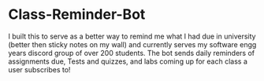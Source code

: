 # Class-Reminder-Bot
I built this to serve as a better way to remind me what I had due in university (better then sticky notes on my wall) and currently serves my software engg years discord group of 
over 200 students. The bot sends daily reminders of assignments due, Tests and quizzes, and labs coming up for each class a user subscribes to!
